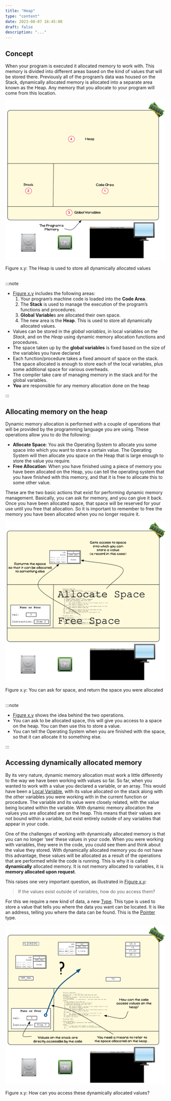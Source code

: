 ```yaml
---
title: "Heap"
type: "content"
date: 2023-08-07 16:45:00
draft: false
description: "..."
---
```


## Concept 

When your program is executed it allocated memory to work with. This memory is divided into different areas based on the kind of values that will be stored there. Previously all of the program’s data was housed on the Stack, dynamically allocated memory is allocated into a separate area known as the Heap. Any memory that you allocate to your program will come from this location.

<a id="FigureTheHeap"></a>

![Figure x.y: The Heap is used to store all dynamically allocated values](./images/the-heap.png "The Heap is used to store all dynamically allocated values")
<div class="caption"><span class="caption-figure-nbr">Figure x.y: </span>The Heap is used to store all dynamically allocated values</div><br/>

:::note

- [Figure x.y](#FigureTheHeap) includes the following areas:
  1. Your program’s machine code is loaded into the **Code Area**.
  2. The **Stack** is used to manage the execution of the program’s functions and procedures.
  3. **Global Variable**s are allocated their own space.
  4. The new area is the **Heap**. This is used to store all dynamically allocated values.
- Values can be stored in the *global variables*, in local variables on the *Stack*, and on the *Heap* using dynamic memory allocation functions and procedures.
- The space taken up by the **global variables** is fixed based on the size of the variables you have declared
- Each function/procedure takes a fixed amount of space on the stack. The space allocated is enough to store each of the local variables, plus some additional space for various overheads.
- The compiler take care of managing memory in the stack and for the global variables.
- **You** are responsible for any memory allocation done on the heap

:::

## Allocating memory on the heap

Dynamic memory allocation is performed with a couple of operations that will be provided by the programming language you are using. These operations allow you to do the following:

- **Allocate Space**: You ask the Operating System to allocate you some space into which you want to store a certain value. The Operating System will then allocate you space on the Heap that is large enough to store the value you require.
- **Free Allocation**: When you have finished using a piece of memory you have been allocated on the Heap, you can tell the operating system that you have finished with this memory, and that it is free to allocate this to some other value.

These are the two basic actions that exist for performing dynamic memory management. Basically, you can ask for memory, and you can give it back. Once you have been allocated space, that space will be reserved for your use until you free that allocation. So it is important to remember to free the memory you have been allocated when you no longer require it.

<a id="FigureAllocateHeapMemory"></a>

![Figure x.y: You can ask for space, and return the space you were allocated](./images/allocating-memory-on-the-heap.png "You can ask for space, and return the space you were allocated")
<div class="caption"><span class="caption-figure-nbr">Figure x.y: </span>You can ask for space, and return the space you were allocated</div><br/>

:::note

- [Figure x.y](#FigureAllocateHeapMemory) shows the idea behind the two operations.
- You can ask to be allocated space, this will give you access to a space on the heap. You can then use this to store a value.
- You can tell the Operating System when you are finished with the space, so that it can allocate it to something else.

:::

## Accessing dynamically allocated memory

By its very nature, dynamic memory allocation must work a little differently to the way we have been working with values so far. So far, when you wanted to work with a value you declared a variable, or an array. This would have been a [Local Variable](#), with its value allocated on the stack along with the other variables you were working with in the current function or procedure. The variable and its value were closely related, with the value being located within the variable. With dynamic memory allocation the values you are allocated are on the heap. This means that their values are not bound within a variable, but exist entirely outside of any variables that appear in your code.

One of the challenges of working with dynamically allocated memory is that you can no longer ‘see’ these values in your code. When you were working with variables, they were in the code, you could see them and think about the value they stored. With dynamically allocated memory you do not have this advantage, these values will be allocated as a result of the operations that are performed while the code is running. This is why it is called **dynamically** allocated memory. It is not memory allocated to variables, it is **memory allocated upon request**.

This raises one very important question, as illustrated in [Figure x.y](#FigureAccessingMemory): 

> If the values exist outside of variables, how do you access them? 

For this we require a new kind of data, a new [Type](../../../../part-1-instructions/1-sequence-and-data/1-concepts/07-type). This type is used to store a value that tells you where the data you want can be located. It is like an address, telling you where the data can be found. This is the [Pointer](#pointer) type.

<a id="FigureAccessingMemory"></a>

![Figure x.y: How can you access these dynamically allocated values?](./images/accessing-dynamically-allocated-memory.png "How can you access these dynamically allocated values?")
<div class="caption"><span class="caption-figure-nbr">Figure x.y: </span>How can you access these dynamically allocated values?</div><br/>